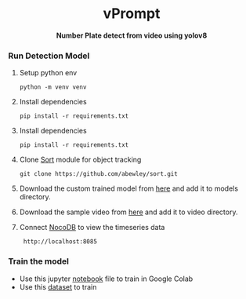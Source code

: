 <div align="center">
  <h1>vPrompt</h1>
  <b> Number Plate detect from video using yolov8 </b>
</div>

### Run Detection Model

1. Setup python env

       python -m venv venv

2. Install dependencies

       pip install -r requirements.txt

3. Install dependencies

       pip install -r requirements.txt

4. Clone [Sort](https://github.com/abewley/sort) module for object tracking

       git clone https://github.com/abewley/sort.git
   
5. Download the custom trained model from [here](https://drive.google.com/file/d/10sf_Jqa6vAm73v7nRVO0oNTNqZxvyS1o/view?usp=sharing) and add it to models directory.

6. Download the sample video from [here](https://drive.google.com/file/d/1YmHTElM6rh5uBpvaoUYpYTHK2odJkoM6/view?usp=drive_link) and add it to video directory.

7. Connect [NocoDB](https://docs.nocodb.com/data-sources/connect-to-data-source/) to view the timeseries data

        http://localhost:8085

### Train the model

- Use this jupyter [notebook](https://github.com/reenphygeorge/vPrompt/blob/main/train/video_analytics_train.ipynb) file to train in Google Colab
- Use this [dataset](https://universe.roboflow.com/roboflow-universe-projects/license-plate-recognition-rxg4e/dataset/4) to train
